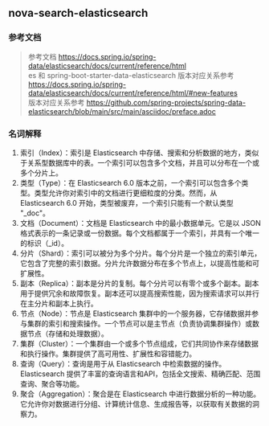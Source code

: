 ## nova-search-elasticsearch


### 参考文档
> 参考文档 <https://docs.spring.io/spring-data/elasticsearch/docs/current/reference/html>  
> es 和 spring-boot-starter-data-elasticsearch 版本对应关系参考 <https://docs.spring.io/spring-data/elasticsearch/docs/current/reference/html/#new-features>  
> 版本对应关系参考 <https://github.com/spring-projects/spring-data-elasticsearch/blob/main/src/main/asciidoc/preface.adoc>  


### 名词解释
1. 索引（Index）：索引是 Elasticsearch 中存储、搜索和分析数据的地方，类似于关系型数据库中的表。一个索引可以包含多个文档，并且可以分布在一个或多个分片上。
2. 类型（Type）：在 Elasticsearch 6.0 版本之前，一个索引可以包含多个类型。类型允许你对索引中的文档进行更细粒度的分类。然而，从 Elasticsearch 6.0 开始，类型被废弃，一个索引只能有一个默认类型 "_doc"。
3. 文档（Document）：文档是 Elasticsearch 中的最小数据单元。它是以 JSON 格式表示的一条记录或一份数据。每个文档都属于一个索引，并具有一个唯一的标识（_id）。
4. 分片（Shard）：索引可以被分为多个分片。每个分片是一个独立的索引单元，它包含了完整的索引数据。分片允许数据分布在多个节点上，以提高性能和可扩展性。
5. 副本（Replica）：副本是分片的复制。每个分片可以有零个或多个副本。副本用于提供冗余和故障恢复。副本还可以提高搜索性能，因为搜索请求可以并行在主分片和副本上执行。
6. 节点（Node）：节点是 Elasticsearch 集群中的一个服务器，它存储数据并参与集群的索引和搜索操作。一个节点可以是主节点（负责协调集群操作）或数据节点（存储和处理数据）。
7. 集群（Cluster）：一个集群由一个或多个节点组成，它们共同协作来存储数据和执行操作。集群提供了高可用性、扩展性和容错能力。
8. 查询（Query）：查询是用于从 Elasticsearch 中检索数据的操作。Elasticsearch 提供了丰富的查询语言和API，包括全文搜索、精确匹配、范围查询、聚合等功能。
9. 聚合（Aggregation）：聚合是在 Elasticsearch 中进行数据分析的一种功能。它允许你对数据进行分组、计算统计信息、生成报告等，以获取有关数据的洞察力。